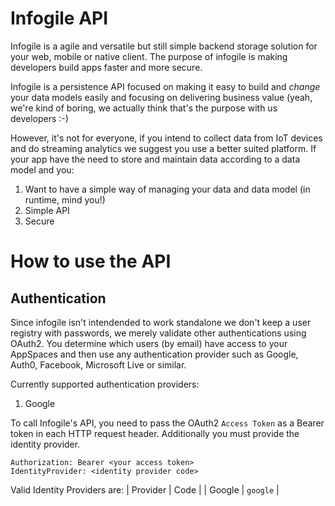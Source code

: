# Infogile API

Infogile is a agile and versatile but still simple backend storage solution for your web, mobile or native client. The purpose of infogile is making developers build apps faster and more secure. 

Infogile is a persistence API focused on making it easy to build and *change* your data models easily and focusing on delivering business value (yeah, we're kind of boring, we actually think that's the purpose with us developers :-)

However, it's not for everyone, if you intend to collect data from IoT devices and do streaming analytics we suggest you use a better suited platform. If your app have the need to store and maintain data according to a data model and you:
1. Want to have a simple way of managing your data and data model (in runtime, mind you!)
2. Simple API 
3. Secure

# How to use the API

## Authentication
Since infogile isn't intendended to work standalone we don't keep a user registry with passwords, we merely validate other authentications using OAuth2. You determine which users (by email) have access to your AppSpaces and then use any authentication provider such as Google, Auth0, Facebook, Microsoft Live or similar.

Currently supported authentication providers:
1. Google

To call Infogile's API, you need to pass the OAuth2 `Access Token` as a Bearer token in each HTTP request header. Additionally you must provide the identity provider.
````
Authorization: Bearer <your access token>
IdentityProvider: <identity provider code>
````
Valid Identity Providers are:
| Provider | Code |
| Google | `google` |

